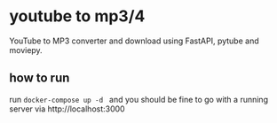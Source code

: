 # youtube to mp3/4
YouTube to MP3 converter and download using FastAPI, pytube and moviepy.
## how to run
run ```docker-compose up -d ``` and you should be fine to go with a running server via http://localhost:3000